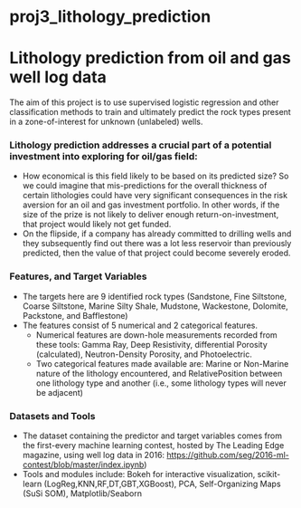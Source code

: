 # proj3_lithology_prediction


# Lithology prediction from oil and gas well log data
The aim of this project is to use supervised logistic regression and other classification methods to train and ultimately predict the rock types present in a zone-of-interest for unknown (unlabeled) wells.

### Lithology prediction addresses a crucial part of a potential investment into exploring for oil/gas field:
- How economical is this field likely to be based on its predicted size? So we could imagine that mis-predictions for the overall thickness of certain lithologies could have very significant consequences in the risk aversion for an oil and gas investment portfolio. In other words, if the size of the prize is not likely to deliver enough return-on-investment, that project would likely not get funded.
- On the flipside, if a company has already committed to drilling wells and they subsequently find out there was a lot less reservoir than previously predicted, then the value of that project could become severely eroded.


### Features, and Target Variables
- The targets here are 9 identified rock types (Sandstone, Fine Siltstone, Coarse Siltstone, Marine Silty Shale, Mudstone, Wackestone, Dolomite, Packstone, and Bafflestone)
- The features consist of 5 numerical and 2 categorical features. 
  - Numerical features are down-hole measurements recorded from these tools: Gamma Ray, Deep Resistivity, differential Porosity (calculated), Neutron-Density Porosity, and Photoelectric.
  - Two categorical features made available are: Marine or Non-Marine nature of the lithology encountered, and RelativePosition between one lithology type and another (i.e., some lithology types will never be adjacent)

### Datasets and Tools
- The dataset containing the predictor and target variables comes from the first-every machine learning contest, hosted by The Leading Edge magazine, using well log data in 2016: https://github.com/seg/2016-ml-contest/blob/master/index.ipynb)
- Tools and modules include: Bokeh for interactive visualization, scikit-learn (LogReg,KNN,RF,DT,GBT,XGBoost), PCA, Self-Organizing Maps (SuSi SOM), Matplotlib/Seaborn
